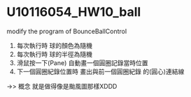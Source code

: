 # U10116054_HW10_ball
modify the program of BounceBallControl
1. 每次執行時 球的顏色為隨機
2. 每次執行時 球的半徑為隨機
3. 滑鼠按一下(Pane) 自動畫一個圓圈記錄當時位置
4. 下一個圓圈紀錄位置時 畫出與前一個圓圈紀錄 的(圓心)連結線

->> 概念 就是做得像是颱風圖那樣XDDD
